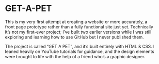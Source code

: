 # GET-A-PET
This is my very first attempt at creating a website or more accurately, a front
page prototype rather than a fully functional site just yet. Technically it’s
not my first-ever project; I’ve built two earlier versions while I was still
exploring and learning how to use GitHub but I never published them.

The project is called “GET A PET”, and it’s built entirely with HTML & CSS.
I leaned heavily on YouTube tutorials for guidance, and the design elements
were brought to life with the help of a friend who’s a graphic designer.
